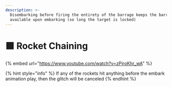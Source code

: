 ```yaml
---
description: >-
  Disembarking before firing the entirety of the barrage keeps the barrage
  available upon embarking (so long the target is locked)
---
```


# 🟩 Rocket Chaining

{% embed url="https://www.youtube.com/watch?v=zPjroKhr_wA" %}

{% hint style="info" %}
If any of the rockets hit anything before the embark animation play, then the glitch will be canceled
{% endhint %}
